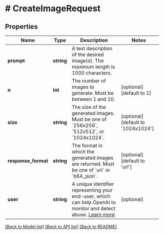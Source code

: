 # # CreateImageRequest

## Properties

Name | Type | Description | Notes
------------ | ------------- | ------------- | -------------
**prompt** | **string** | A text description of the desired image(s). The maximum length is 1000 characters. |
**n** | **int** | The number of images to generate. Must be between 1 and 10. | [optional] [default to 1]
**size** | **string** | The size of the generated images. Must be one of &#x60;256x256&#x60;, &#x60;512x512&#x60;, or &#x60;1024x1024&#x60;. | [optional] [default to '1024x1024']
**response_format** | **string** | The format in which the generated images are returned. Must be one of &#x60;url&#x60; or &#x60;b64_json&#x60;. | [optional] [default to 'url']
**user** | **string** | A unique identifier representing your end-user, which can help OpenAI to monitor and detect abuse. [Learn more](/docs/guides/safety-best-practices/end-user-ids). | [optional]

[[Back to Model list]](../../README.md#models) [[Back to API list]](../../README.md#endpoints) [[Back to README]](../../README.md)
